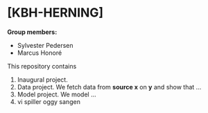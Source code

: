 # \[KBH-HERNING]

**Group members:**
- Sylvester Pedersen
- Marcus Honoré 

This repository contains  
1. Inaugural project. 
2. Data project. We fetch data from **source x** on **y** and show that ...
3. Model project. We model ...
4. vi spiller oggy sangen 
